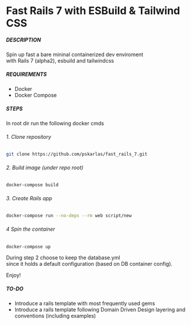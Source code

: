 # Fast Rails 7 with ESBuild & Tailwind CSS

##### DESCRIPTION
Spin up fast a bare mininal containerized dev enviroment\
with Rails 7 (alpha2), esbuild and tailwindcss

##### REQUIREMENTS
- Docker
- Docker Compose

##### STEPS 
In root dir run the following docker cmds

###### 1. Clone repository

 ```sh  
 git clone https://github.com/pskarlas/fast_rails_7.git
 ```
 
###### 2. Build image (under repo root)

 ```sh  
 docker-compose build  
 ```
###### 3. Create Rails app
 ```sh  
 docker-compose run --no-deps --rm web script/new  
 ```
###### 4 Spin the container

  ```sh  
 docker-compose up 
 ```
 
 During step 2 choose to keep the database.yml\
 since it holds a default configuration  (based on DB container config).
 
 Enjoy!
 
##### TO-DO
+ Introduce a rails template with most frequently used gems
+ Introduce a rails template following Domain Driven Design layering and conventions (including examples)
